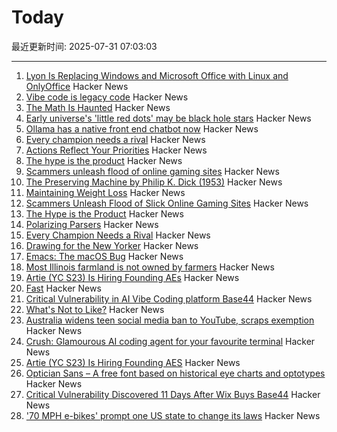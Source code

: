 # Today

最近更新时间: 2025-07-31 07:03:03

--- 
1. [Lyon Is Replacing Windows and Microsoft Office with Linux and OnlyOffice](https://www.zdnet.com/article/this-city-is-dumping-microsoft-office-and-windows-for-onlyoffice-and-linux-heres-why/) Hacker News
2. [Vibe code is legacy code](https://blog.val.town/vibe-code) Hacker News
3. [The Math Is Haunted](https://overreacted.io/the-math-is-haunted/) Hacker News
4. [Early universe's 'little red dots' may be black hole stars](https://www.science.org/content/article/early-universe-s-little-red-dots-may-be-black-hole-stars) Hacker News
5. [Ollama has a native front end chatbot now](https://ollama.com/blog/new-app) Hacker News
6. [Every champion needs a rival](https://tombrady.com/posts/every-champion-needs-a-rival) Hacker News
7. [Actions Reflect Your Priorities](https://tombrady.com/posts/your-actions-reflect-your-priorities) Hacker News
8. [The hype is the product](https://rys.io/en/180.html) Hacker News
9. [Scammers unleash flood of online gaming sites](https://krebsonsecurity.com/2025/07/scammers-unleash-flood-of-slick-online-gaming-sites/) Hacker News
10. [The Preserving Machine by Philip K. Dick (1953)](https://archive.org/details/Fantasy_Science_Fiction_v004n06_1953-06) Hacker News
11. [Maintaining Weight Loss](https://macrofactorapp.com/maintain-weight-loss/) Hacker News
12. [Scammers Unleash Flood of Slick Online Gaming Sites](https://krebsonsecurity.com/2025/07/scammers-unleash-flood-of-slick-online-gaming-sites/) Hacker News
13. [The Hype is the Product](https://rys.io/en/180.html) Hacker News
14. [Polarizing Parsers](https://flak.tedunangst.com/post/polarizing-parsers) Hacker News
15. [Every Champion Needs a Rival](https://tombrady.com/posts/every-champion-needs-a-rival) Hacker News
16. [Drawing for the New Yorker](https://lizadonnelly.substack.com/p/drawing-for-the-new-yorker) Hacker News
17. [Emacs: The macOS Bug](https://xlii.space/eng/emacs-the-macos-bug/) Hacker News
18. [Most Illinois farmland is not owned by farmers](https://www.chicagotribune.com/2025/06/01/illinois-farming-ownership-climate-change/) Hacker News
19. [Artie (YC S23) Is Hiring Founding AEs](https://www.ycombinator.com/companies/artie/jobs/CfSrcAH-founding-ae) Hacker News
20. [Fast](https://www.catherinejue.com/fast) Hacker News
21. [Critical Vulnerability in AI Vibe Coding platform Base44](https://www.wiz.io/blog/critical-vulnerability-base44) Hacker News
22. [What's Not to Like?](https://theamericanscholar.org/whats-not-to-like/) Hacker News
23. [Australia widens teen social media ban to YouTube, scraps exemption](https://www.reuters.com/legal/litigation/australia-widens-teen-social-media-ban-youtube-scraps-exemption-2025-07-29/) Hacker News
24. [Crush: Glamourous AI coding agent for your favourite terminal](https://github.com/charmbracelet/crush) Hacker News
25. [Artie (YC S23) Is Hiring Founding AES](https://www.ycombinator.com/companies/artie/jobs/CfSrcAH-founding-ae) Hacker News
26. [Optician Sans – A free font based on historical eye charts and optotypes](https://optician-sans.com/) Hacker News
27. [Critical Vulnerability Discovered 11 Days After Wix Buys Base44](https://www.wiz.io/blog/critical-vulnerability-base44) Hacker News
28. ['70 MPH e-bikes' prompt one US state to change its laws](https://electrek.co/2025/07/29/70-mph-e-bikes-prompt-one-us-state-to-change-its-laws/) Hacker News
